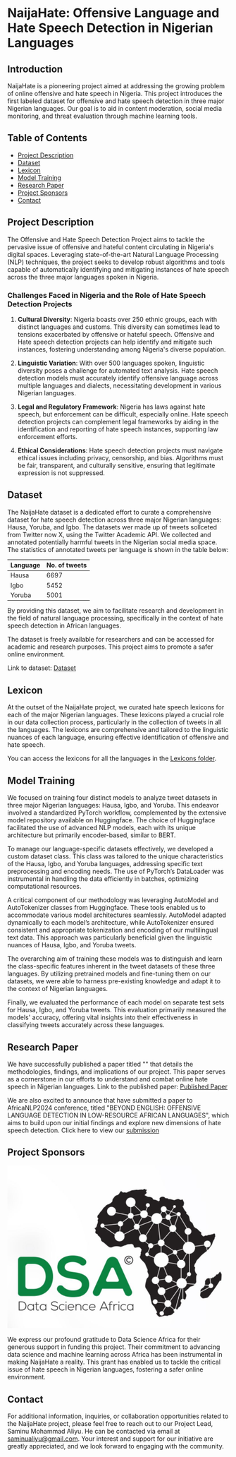 # NaijaHate: Offensive Language and Hate Speech Detection in Nigerian Languages

## Introduction
NaijaHate is a pioneering project aimed at addressing the growing problem of online offensive and hate speech in Nigeria. This project introduces the first labeled dataset for offensive and hate speech detection in three major Nigerian languages. Our goal is to aid in content moderation, social media monitoring, and threat evaluation through machine learning tools.

## Table of Contents
- [Project Description](#project-description)
- [Dataset](#dataset)
- [Lexicon](#lexicon)
- [Model Training](#model-training)
- [Research Paper](#research-paper)
- [Project Sponsors](#project-sponsors)
- [Contact](#contact)

## Project Description
The Offensive and Hate Speech Detection Project aims to tackle the pervasive issue of offensive and hateful content circulating in Nigeria's digital spaces. Leveraging state-of-the-art Natural Language Processing (NLP) techniques, the project seeks to develop robust algorithms and tools capable of automatically identifying and mitigating instances of hate speech across the three major languages spoken in Nigeria.

### Challenges Faced in Nigeria and the Role of Hate Speech Detection Projects

1. **Cultural Diversity**: Nigeria boasts over 250 ethnic groups, each with distinct languages and customs. This diversity can sometimes lead to tensions exacerbated by offensive or hateful speech. Offensive and Hate speech detection projects can help identify and mitigate such instances, fostering understanding among Nigeria's diverse population.

2. **Linguistic Variation**: With over 500 languages spoken, linguistic diversity poses a challenge for automated text analysis. Hate speech detection models must accurately identify offensive language across multiple languages and dialects, necessitating development in various Nigerian languages.

3. **Legal and Regulatory Framework**: Nigeria has laws against hate speech, but enforcement can be difficult, especially online. Hate speech detection projects can complement legal frameworks by aiding in the identification and reporting of hate speech instances, supporting law enforcement efforts.

4. **Ethical Considerations**: Hate speech detection projects must navigate ethical issues including privacy, censorship, and bias. Algorithms must be fair, transparent, and culturally sensitive, ensuring that legitimate expression is not suppressed.

## Dataset

The NaijaHate dataset is a dedicated effort to curate a comprehensive dataset for hate speech detection across three major Nigerian languages: Hausa, Yoruba, and Igbo. The datasets wer made up of tweets sollceted from Twitter now X, using the Twitter Academic API. We collected and annotated potentially harmful tweets in the Nigerian social media space. The statistics of annotated tweets per language is shown in the table below:

| Language | No. of tweets |
| --------- | ------------- |
| Hausa    | 6697 |
| Igbo      | 5452 |
| Yoruba    | 5001 |
        



 By providing this dataset, we aim to facilitate research and development in the field of natural language processing, specifically in the context of hate speech detection in African languages.

The dataset is freely available for researchers and can be accessed for academic and research purposes. This project aims to promote a safer online environment.


Link to dataset: [Dataset](https://github.com/smaliyu/NaijaOffens/tree/main/Datasets)


## Lexicon
At the outset of the NaijaHate project, we curated hate speech lexicons for each of the major Nigerian languages. These lexicons played a crucial role in our data collection process, particularly in the collection of tweets in all the languages. The lexicons are comprehensive and tailored to the linguistic nuances of each language, ensuring effective identification of offensive and hate speech.

You can access the lexicons for all the languages in the [Lexicons folder](https://github.com/smaliyu/NaijaOffens/tree/main/Lexicons).

## Model Training
We focused on training four distinct models to analyze tweet datasets in three major Nigerian languages: Hausa, Igbo, and Yoruba. This endeavor involved a standardized PyTorch workflow, complemented by the extensive model repository available on Huggingface. The choice of Huggingface facilitated the use of advanced NLP models, each with its unique architecture but primarily encoder-based, similar to BERT.

To manage our language-specific datasets effectively, we developed a custom dataset class. This class was tailored to the unique characteristics of the Hausa, Igbo, and Yoruba languages, addressing specific text preprocessing and encoding needs. The use of PyTorch’s DataLoader was instrumental in handling the data efficiently in batches, optimizing computational resources.

A critical component of our methodology was leveraging AutoModel and AutoTokenizer classes from Huggingface. These tools enabled us to accommodate various model architectures seamlessly. AutoModel adapted dynamically to each model’s architecture, while AutoTokenizer ensured consistent and appropriate tokenization and encoding of our multilingual text data. This approach was particularly beneficial given the linguistic nuances of Hausa, Igbo, and Yoruba tweets.

The overarching aim of training these models was to distinguish and learn the class-specific features inherent in the tweet datasets of these three languages. By utilizing pretrained models and fine-tuning them on our datasets, we were able to harness pre-existing knowledge and adapt it to the context of Nigerian languages.

Finally, we evaluated the performance of each model on separate test sets for Hausa, Igbo, and Yoruba tweets. This evaluation primarily measured the models' accuracy, offering vital insights into their effectiveness in classifying tweets accurately across these languages.
  
## Research Paper

We have successfully published a paper titled "" that details the methodologies, findings, and implications of our project. This paper serves as a cornerstone in our efforts to understand and combat online hate speech in Nigerian languages. Link to the published paper: [Published Paper](<link-to-published-paper>)


We are also excited to announce that have submitted a paper to AfricaNLP2024 conference, titled "BEYOND ENGLISH: OFFENSIVE LANGUAGE DETECTION IN LOW-RESOURCE AFRICAN LANGUAGES",  which aims to build upon our initial findings and explore new dimensions of hate speech detection. Click here to view our [submission](https://github.com/smaliyu/NaijaOffens/blob/main/Naija_Offensive.pdf)


## Project Sponsors 
![DSA logo](DSA_logo.jpg)

We express our profound gratitude to Data Science Africa for their generous support in funding this project. Their commitment to advancing data science and machine learning across Africa has been instrumental in making NaijaHate a reality. This grant has enabled us to tackle the critical issue of hate speech in Nigerian languages, fostering a safer online environment.


## Contact 

For additional information, inquiries, or collaboration opportunities related to the NaijaHate project, please feel free to reach out to our Project Lead, Saminu Mohammad Aliyu. He can be contacted via email at [saminualiyu@gmail.com](mailto:saminualiyu@gmail.com). Your interest and support for our initiative are greatly appreciated, and we look forward to engaging with the community.
